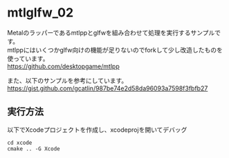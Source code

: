 # mtlglfw_02
Metalのラッパーであるmtlppとglfwを組み合わせて処理を実行するサンプルです。  
mtlppにはいくつかglfw向けの機能が足りないのでforkして少し改造したものを使っています。  
https://github.com/desktopgame/mtlpp

また、以下のサンプルを参考にしています。  
https://gist.github.com/gcatlin/987be74e2d58da96093a7598f3fbfb27

## 実行方法
以下でXcodeプロジェクトを作成し、xcodeprojを開いてデバッグ
````
cd xcode
cmake .. -G Xcode
````